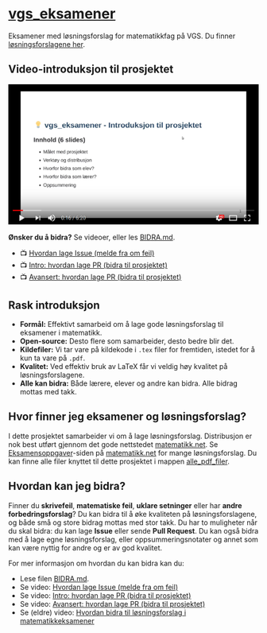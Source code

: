 # [vgs_eksamener](https://matematikk.github.io/vgs_eksamener/)
Eksamener med løsningsforslag for matematikkfag på VGS.
Du finner [løsningsforslagene her](https://matematikk.github.io/vgs_eksamener/).

## Video-introduksjon til prosjektet

[![Se video!](/annet/yt_thumb_small.png)](https://www.youtube.com/watch?v=nokcv30vcec)

**Ønsker du å bidra?** Se videoer, eller les [BIDRA.md](annet/BIDRA.md).

- :tv: [Hvordan lage Issue (melde fra om feil)](https://www.youtube.com/watch?v=lewovyAJiKg)
- :tv: [Intro: hvordan lage PR (bidra til prosjektet)](https://www.youtube.com/watch?v=qnRwdgOPYI0)
- :tv: [Avansert: hvordan lage PR (bidra til prosjektet)](https://www.youtube.com/watch?v=Qyr2z7QoGaI)


## Rask introduksjon

- **Formål:** Effektivt samarbeid om å lage gode løsningsforslag til eksamener i matematikk.
- **Open-source:** Desto flere som samarbeider, desto bedre blir det.
- **Kildefiler:** Vi tar vare på kildekode i `.tex` filer for fremtiden, istedet for å kun ta vare på `.pdf`.
- **Kvalitet:** Ved effektiv bruk av LaTeX får vi veldig høy kvalitet på løsningsforslagene.
- **Alle kan bidra:** Både lærere, elever og andre kan bidra. Alle bidrag mottas med takk.


## Hvor finner jeg eksamener og løsningsforslag?

I dette prosjektet samarbeider vi om å lage løsningsforslag. 
Distribusjon er nok best utført gjennom det gode nettstedet [matematikk.net](https://matematikk.net/).
Se [Eksamensoppgaver](https://matematikk.net/side/Eksamensoppgaver)-siden på [matematikk.net](https://matematikk.net/) for mange løsningsforslag.
Du kan finne alle filer knyttet til dette prosjektet i mappen [alle_pdf_filer](alle_pdf_filer/).


## Hvordan kan jeg bidra?
Finner du **skrivefeil**, **matematiske feil**, **uklare setninger** eller har **andre forbedringsforslag**?
Du kan bidra til å øke kvaliteten på løsningsforslagene, og både små og store bidrag mottas med stor takk.
Du har to muligheter når du skal bidra: du kan lage **Issue** eller sende **Pull Request**. 
Du kan også bidra med å lage egne løsningsforslag, eller oppsummeringsnotater og annet som kan være nyttig for andre og er av god kvalitet.

For mer informasjon om hvordan du kan bidra kan du:
- Lese filen [BIDRA.md](annet/BIDRA.md).
- Se video: [Hvordan lage Issue (melde fra om feil)](https://www.youtube.com/watch?v=lewovyAJiKg)
- Se video: [Intro: hvordan lage PR (bidra til prosjektet)](https://www.youtube.com/watch?v=qnRwdgOPYI0)
- Se video: [Avansert: hvordan lage PR (bidra til prosjektet)](https://www.youtube.com/watch?v=Qyr2z7QoGaI)
- Se (eldre) video: [Hvordan bidra til løsningsforslag i matematikkeksamener](https://vimeo.com/278554162)

